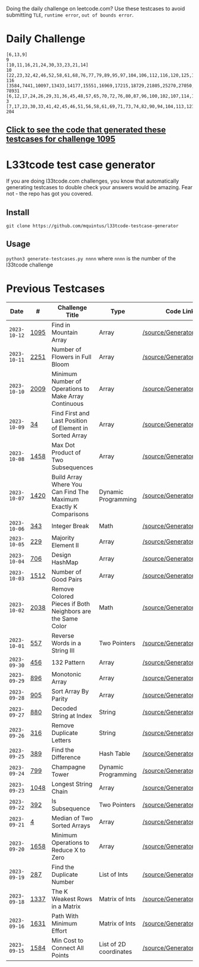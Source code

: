 Doing the daily challenge on leetcode.com? Use these testcases to avoid submitting `TLE`, `runtime error`, `out of bounds error`.

# Daily Challenge

```
[6,13,9]
9
[10,11,16,21,24,30,33,23,21,14]
10
[22,23,32,42,46,52,58,61,68,76,77,79,89,95,97,104,106,112,116,120,125,127,137,141,142,148,150,157,148,147,146,136,128,126,116,106,100,93,87,85,84,80,70,65,62,52,49,47,44,34,28,25,15,6,0]
116
[3584,7441,10097,13433,14177,15551,16969,17215,18729,21805,25270,27050,30146,33764,34735,37400,38960,40582,43588,46703,50815,50892,53388,56307,58164,62035,63403,66093,67140,68218,71645,73623,74676,77895,79527,80502,81068,83557,87590,89744,90506,92283,95168,97596,101399,104446,107656,111552,113191,113650,113913,114923,118152,121150,123237,125019,127607,130305,131021,131681,135251,137195,138324,140444,142081,143720,146868,150967,154536,156600,158988,159457,162934,166353,169799,170259,170213,169902,166636,164283,162339,162007,159615,157047,154387,154372,152197,149317,149042,148878,145672,143747,142066,138169,137104,136530,135301,131977,130200,127087,127046,125233,123449,122547,119523,118955,115204,112891,111149,110276,107576,104186,103661,101106,100616,97374,94335,93805,89999,88553,84732,84038,80432,79057,78931,75633,73707,72810,70237,70029,69322,66105,64159,62920,59850,56842,53355,51208,49948,49756,48388,44618,41823,40027,39375,37285,34336,33587,33040,29941,27716,26122,23941,22649,19104,15968,13152,13005,12979,10565,7356,6784,3926,588,0]
78931
[6,12,17,24,26,29,31,36,45,48,57,65,70,72,76,80,87,96,100,102,107,114,116,118,125,134,138,147,150,159,161,168,174,180,183,190,200,201,207,215,224,227,236,244,252,253,262,270,280,290,296,303,306,316,326,335,345,349,359,362,370,379,382,385,394,399,402,407,412,422,425,434,442,445,447,455,465,473,482,486,491,500,508,518,527,530,531,538,539,548,552,557,566,569,571,581,583,588,589,590,591,596,598,604,613,621,630,632,639,641,649,651,657,661,666,669,675,681,684,691,701,711,713,718,728,734,742,751,755,760,770,771,774,782,789,796,797,802,809,815,820,823,825,829,839,845,850,857,860,868,875,876,881,883,886,894,902,911,919,922,931,932,940,949,959,969,974,984,985,987,996,1006,1015,1021,1031,1037,1042,1052,1054,1058,1062,1069,1076,1082,1089,1098,1108,1112,1114,1117,1119,1120,1122,1123,1126,1131,1141,1151,1159,1166,1167,1174,1181,1190,1196,1200,1205,1210,1212,1218,1220,1230,1240,1243,1251,1255,1258,1261,1265,1269,1277,1281,1285,1294,1296,1303,1309,1318,1322,1326,1328,1332,1341,1349,1351,1350,1344,1341,1338,1332,1325,1323,1320,1315,1313,1303,1301,1298,1293,1287,1280,1271,1261,1253,1243,1237,1227,1220,1212,1211,1202,1194,1185,1179,1172,1162,1160,1151,1145,1135,1129,1122,1119,1109,1107,1106,1099,1095,1087,1083,1076,1068,1065,1061,1052,1049,1046,1037,1031,1023,1016,1012,1002,995,993,985,983,976,971,966,963,958,952,945,939,929,919,913,912,903,893,892,883,873,863,854,853,847,844,840,836,831,830,824,815,807,802,799,793,785,784,780,771,762,754,745,738,736,730,727,718,711,710,702,701,698,688,685,681,680,675,673,669,663,655,650,646,643,635,630,626,622,615,605,603,602,597,587,583,582,575,570,565,557,553,552,549,544,536,534,530,524,519,518,517,514,506,496,486,483,477,472,469,468,461,459,453,449,444,434,424,421,411,406,405,395,387,383,377,373,371,363,356,353,352,348,340,338,337,330,326,316,311,309,304,303,301,295,288,280,278,275,273,269,266,264,262,254,248,245,239,234,230,225,219,210,206,202,198,196,189,187,182,181,178,176,174,164,158,149,144,138,134,126,125,124,115,114,108,99,91,89,83,80,78,76,67,62,59,57,50,41,38,34,24,17,10,3,0]
3
[7,17,23,30,33,41,42,45,46,51,56,58,61,69,71,73,74,82,90,94,104,113,121,125,126,133,134,143,145,153,163,173,177,183,190,200,206,209,210,218,227,229,236,241,243,250,258,260,262,269,275,282,285,293,296,299,301,308,318,328,331,334,339,343,352,361,366,375,380,386,388,394,400,402,411,420,426,431,438,441,450,459,469,474,476,477,481,485,489,485,481,479,471,465,455,449,441,431,427,423,416,406,399,392,385,384,374,368,365,361,358,353,343,342,340,333,327,322,319,315,312,304,296,287,283,279,276,267,264,259,249,241,233,227,219,214,204,198,188,186,181,175,171,166,158,151,147,138,130,120,116,107,101,92,85,83,73,67,66,61,60,54,48,45,37,36,31,25,16,8,4,3,0]
204
```

## [Click to see the code that generated these testcases for challenge 1095](/source/Generator1095.py)

# L33tcode test case generator
If you are doing l33tcode.com challenges, you know that automatically generating testcases to double check your answers would be amazing. Fear not - the repo has got you covered.

## Install

`git clone https://github.com/mquintus/l33tcode-testcase-generator`

## Usage

`python3 generate-testcases.py nnnn` where `nnnn` is the number of the l33tcode challenge

# Previous Testcases

| Date       |   #  | Challenge Title          | Type                         | Code Link | Output |
|------------|------|--------------------------|------------------------------|-----------|--------|
| `2023-10-12` | [1095](https://www.leetcode.com/problems/find-in-mountain-array/) | Find in Mountain Array | Array | [/source/Generator1095.py](/source/Generator1095.py) | [/generated/1095_Find_in_Mountain_Array.txt](/generated/1095_Find_in_Mountain_Array.txt) |
| `2023-10-11` | [2251](https://www.leetcode.com/problems/number-of-flowers-in-full-bloom/) | Number of Flowers in Full Bloom | Array | [/source/Generator2251.py](/source/Generator2251.py) | [/generated/2251_Number_of_Flowers_in_Full_Bloom.txt](/generated/2251_Number_of_Flowers_in_Full_Bloom.txt) |
| `2023-10-10` | [2009](https://www.leetcode.com/problems/minimum-number-of-operations-to-make-array-continuous/) | Minimum Number of Operations to Make Array Continuous | Array | [/source/Generator2009.py](/source/Generator2009.py) | [/generated/2009_Minimum_Number_of_Operations_to_Make_Array_Continuous.txt](/generated/2009_Minimum_Number_of_Operations_to_Make_Array_Continuous.txt) |
| `2023-10-09` | [34](https://www.leetcode.com/problems/find-first-and-last-position-of-element-in-sorted-array/) | Find First and Last Position of Element in Sorted Array | Array | [/source/Generator34.py](/source/Generator34.py) | [/generated/34_Find_First_and_Last_Position_of_Element_in_Sorted_Array.txt](/generated/34_Find_First_and_Last_Position_of_Element_in_Sorted_Array.txt) |
| `2023-10-08` | [1458](https://www.leetcode.com/problems/max-dot-product-of-two-subsequences/) | Max Dot Product of Two Subsequences | Array | [/source/Generator1458.py](/source/Generator1458.py) | [/generated/1458_Max_Dot_Product_of_Two_Subsequences.txt](/generated/1458_Max_Dot_Product_of_Two_Subsequences.txt) |
| `2023-10-07` | [1420](https://www.leetcode.com/problems/build-array-where-you-can-find-the-maximum-exactly-k-comparisons/) | Build Array Where You Can Find The Maximum Exactly K Comparisons | Dynamic Programming | [/source/Generator1420.py](/source/Generator1420.py) | [/generated/1420_Build_Array_Where_You_Can_Find_The_Maximum_Exactly_K_Comparisons.txt](/generated/1420_Build_Array_Where_You_Can_Find_The_Maximum_Exactly_K_Comparisons.txt) |
| `2023-10-06` | [343](https://www.leetcode.com/problems/integer-break/) | Integer Break | Math | [/source/Generator343.py](/source/Generator343.py) | [/generated/343_Integer_Break.txt](/generated/343_Integer_Break.txt) |
| `2023-10-05` | [229](https://www.leetcode.com/problems/majority-element-ii/) | Majority Element II | Array | [/source/Generator229.py](/source/Generator229.py) | [/generated/229_Majority_Element_II.txt](/generated/229_Majority_Element_II.txt) |
| `2023-10-04` | [706](https://www.leetcode.com/problems/design-hashmap/) | Design HashMap | Array | [/source/Generator706.py](/source/Generator706.py) | [/generated/706_Design_HashMap.txt](/generated/706_Design_HashMap.txt) |
| `2023-10-03` | [1512](https://www.leetcode.com/problems/number-of-good-pairs/) | Number of Good Pairs | Array | [/source/Generator1512.py](/source/Generator1512.py) | [/generated/1512_Number_of_Good_Pairs.txt](/generated/1512_Number_of_Good_Pairs.txt) |
| `2023-10-02` | [2038](https://www.leetcode.com/problems/remove-colored-pieces-if-both-neighbors-are-the-same-color/) | Remove Colored Pieces if Both Neighbors are the Same Color | Math | [/source/Generator2038.py](/source/Generator2038.py) | [/generated/2038_Remove_Colored_Pieces_if_Both_Neighbors_are_the_Same_Color.txt](/generated/2038_Remove_Colored_Pieces_if_Both_Neighbors_are_the_Same_Color.txt) |
| `2023-10-01` | [557](https://www.leetcode.com/problems/reverse-words-in-a-string-iii/) | Reverse Words in a String III | Two Pointers | [/source/Generator557.py](/source/Generator557.py) | [/generated/557_Reverse_Words_in_a_String_III.txt](/generated/557_Reverse_Words_in_a_String_III.txt) |
| `2023-09-30` | [456](https://www.leetcode.com/problems/132-pattern/) | 132 Pattern | Array | [/source/Generator456.py](/source/Generator456.py) | [/generated/456_132_Pattern.txt](/generated/456_132_Pattern.txt) |
| `2023-09-29` | [896](https://www.leetcode.com/problems/monotonic-array/) | Monotonic Array | Array | [/source/Generator896.py](/source/Generator896.py) | [/generated/896_Monotonic_Array.txt](/generated/896_Monotonic_Array.txt) |
| `2023-09-28` | [905](https://www.leetcode.com/problems/sort-array-by-parity/) | Sort Array By Parity | Array | [/source/Generator905.py](/source/Generator905.py) | [/generated/905_Sort_Array_By_Parity.txt](/generated/905_Sort_Array_By_Parity.txt) |
| `2023-09-27` | [880](https://www.leetcode.com/problems/decoded-string-at-index/) | Decoded String at Index | String | [/source/Generator880.py](/source/Generator880.py) | [/generated/880_Decoded_String_at_Index.txt](/generated/880_Decoded_String_at_Index.txt) |
| `2023-09-26` | [316](https://www.leetcode.com/problems/remove-duplicate-letters/) | Remove Duplicate Letters | String | [/source/Generator316.py](/source/Generator316.py) | [/generated/316_Remove_Duplicate_Letters.txt](/generated/316_Remove_Duplicate_Letters.txt) |
| `2023-09-25` | [389](https://www.leetcode.com/problems/find-the-difference/) | Find the Difference | Hash Table | [/source/Generator389.py](/source/Generator389.py) | [/generated/389_Find_the_Difference.txt](/generated/389_Find_the_Difference.txt) |
| `2023-09-24` | [799](https://www.leetcode.com/problems/champagne-tower/) | Champagne Tower | Dynamic Programming | [/source/Generator799.py](/source/Generator799.py) | [/generated/799_Champagne_Tower.txt](/generated/799_Champagne_Tower.txt) |
| `2023-09-23` | [1048](https://www.leetcode.com/problems/longest-string-chain/) | Longest String Chain | Array | [/source/Generator1048.py](/source/Generator1048.py) | [/generated/1048_Longest_String_Chain.txt](/generated/1048_Longest_String_Chain.txt) |
| `2023-09-22` | [392](https://www.leetcode.com/problems/is-subsequence/) | Is Subsequence | Two Pointers | [/source/Generator392.py](/source/Generator392.py) | [/generated/392_Is_Subsequence.txt](/generated/392_Is_Subsequence.txt) |
| `2023-09-21` | [4](https://www.leetcode.com/problems/median-of-two-sorted-arrays/) | Median of Two Sorted Arrays | Array | [/source/Generator4.py](/source/Generator4.py) | [/generated/4_Median_of_Two_Sorted_Arrays.txt](/generated/4_Median_of_Two_Sorted_Arrays.txt) |
| `2023-09-20` | [1658](https://www.leetcode.com/problems/minimum-operations-to-reduce-x-to-zero/) | Minimum Operations to Reduce X to Zero | Array | [/source/Generator1658.py](/source/Generator1658.py) | [/generated/1658_Minimum_Operations_to_Reduce_X_to_Zero.txt](/generated/1658_Minimum_Operations_to_Reduce_X_to_Zero.txt) |
| `2023-09-19` | [287](https://www.leetcode.com/problems/find-the-duplicate-number/) | Find the Duplicate Number | List of Ints | [/source/Generator287.py](/source/Generator287.py) | [/generated/287_Find_the_Duplicate_Number.txt](/generated/287_Find_the_Duplicate_Number.txt) |
| `2023-09-18` | [1337](https://www.leetcode.com/problems/the-k-weakest-rows-in-a-matrix/) | The K Weakest Rows in a Matrix | Matrix of Ints | [/source/Generator1337.py](/source/Generator1337.py) | [/generated/1337_The_K_Weakest_Rows_in_a_Matrix.txt](/generated/1337_The_K_Weakest_Rows_in_a_Matrix.txt) |
| `2023-09-16` | [1631](https://leetcode.com/problems/path-with-minimum-effort/) | Path With Minimum Effort | Matrix of Ints               | [/source/Generator1631.py](/source/Generator1631.py) | [/generated/1631_Path_With_Minimum_Effort.txt](/generated/1631_Path_With_Minimum_Effort.txt) |
| `2023-09-15` | [1584](https://www.leetcode.com/problems/min-cost-to-connect-all-points/) | Min Cost to Connect All Points | List of 2D coordinates | [/source/Generator1584.py](/source/Generator1584.py) | [/generated/1584_Min_Cost_to_Connect_All_Points.txt](/generated/1584_Min_Cost_to_Connect_All_Points.txt) |


